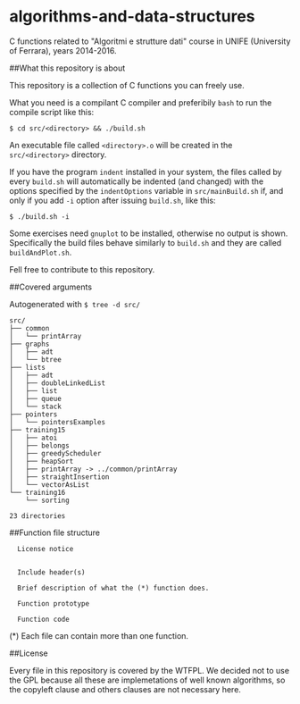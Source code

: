 # algorithms-and-data-structures
C functions related to "Algoritmi e strutture dati" 
course in UNIFE (University of Ferrara), years 2014-2016.

##What this repository is about

This repository is a collection of C functions you can freely use.

What you need is a compilant C compiler and preferibily `bash` to run the 
compile script like this:
```
$ cd src/<directory> && ./build.sh
```
An executable file called `<directory>.o` will be created in the 
`src/<directory>` directory.

If you have the program `indent` installed in your system, the files called by 
every `build.sh` will automatically be indented (and changed) with the options
specified by the `indentOptions` variable in `src/mainBuild.sh` if, and only if 
you add `-i` option after issuing `build.sh`, like this:
```
$ ./build.sh -i
```
Some exercises need `gnuplot` to be installed, otherwise no output is shown.
Specifically the build files behave similarly to `build.sh` 
and they are called `buildAndPlot.sh`.

Fell free to contribute to this repository.

##Covered arguments

Autogenerated with `$ tree -d src/` 

```
src/
├── common
│   └── printArray
├── graphs
│   ├── adt
│   └── btree
├── lists
│   ├── adt
│   ├── doubleLinkedList
│   ├── list
│   ├── queue
│   └── stack
├── pointers
│   └── pointersExamples
├── training15
│   ├── atoi
│   ├── belongs
│   ├── greedyScheduler
│   ├── heapSort
│   ├── printArray -> ../common/printArray
│   ├── straightInsertion
│   └── vectorAsList
└── training16
    └── sorting

23 directories
```

##Function file structure

```
  License notice
  

  Include header(s)

  Brief description of what the (*) function does.

  Function prototype
    
  Function code
```

(*) Each file can contain more than one function.

##License

Every file in this repository is covered by the WTFPL. We decided not to use 
the GPL because all these are implemetations of well known algorithms, 
so the copyleft clause and others clauses are not necessary here.

